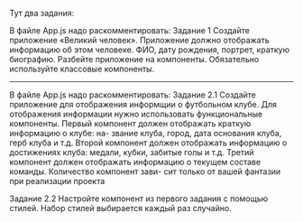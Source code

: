 Тут два задания:

В файле App.js надо раскомментировать: <GreatPerson></GreatPerson>
Задание 1
Создайте приложение «Великий человек». Приложение
должно отображать информацию об этом человеке. ФИО,
дату рождения, портрет, краткую биографию. Разбейте
приложение на компоненты. Обязательно используйте
классовые компоненты.
*********************************************************************
В файле App.js надо раскомментировать: <FootballClub></FootballClub>
Задание 2.1
Создайте приложение для отображения информщии о
футбольном клубе. Для отображения информации нужно
использовать функциональные компоненты. Первый компонент
должен отображать краткую информацию о клубе: на-
звание клуба, город, дата основания клуба, герб клуба и
т.д. Второй компонент должен отображать информацию
о достижениях клуба: медали, кубки, забитые голы и т.д.
Третий компонент должен отображать информацию о
текущем составе команды. Количество компонент зави-
сит только от вашей фантазии при реализации проекта

Задание 2.2
Настройте компонент из первого задания с помощью
стилей. Набор стилей выбирается каждый раз случайно.